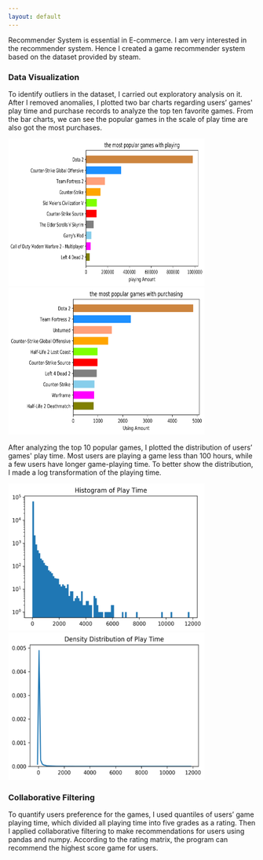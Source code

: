 ```yaml
---
layout: default
---
```


Recommender System is essential in E-commerce. I am very interested in the recommender system. Hence I created a game recommender system based on the dataset provided by steam.

### Data Visualization

To identify outliers in the dataset, I carried out exploratory analysis on it. After I removed anomalies, I plotted two bar charts regarding users’ games' play time and purchase records to analyze the top ten favorite games. From the bar charts, we can see the popular games in the scale of play time are also got the most purchases.


<img src = "/figures/recommenderSystem/game_play_char.png" alt = "game playing bar chart" style="width:400px;height:300px;">


<img src = "/figures/recommenderSystem/game_purchase_char.png" alt = "game purchasing bar chart" style="width:400px;height:300px;">

After analyzing the top 10 popular games, I plotted the distribution of users’ games' play time. Most users are playing a game less than 100 hours, while a few users have longer game-playing time. To better show the distribution, I made a log transformation of the playing time.
 
<img src = "/figures/recommenderSystem/play_time_histogram.png" alt = "game playing histogram" style="width:400px;height:300px;">

<img src = "/figures/recommenderSystem/play_time_density.png" alt = "game playing time density" style="width:400px;height:300px;">


### Collaborative Filtering
To quantify users preference for the games, I used quantiles of users’ game playing time, which divided all playing time into five grades as a rating. Then I applied collaborative filtering to make recommendations for users using pandas and numpy. According to the rating matrix, the program can recommend the highest score game for users.
